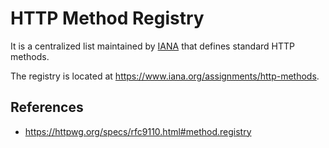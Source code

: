 # HTTP Method Registry

It is a centralized list maintained by [IANA](iana/iana) that defines standard HTTP methods.

The registry is located at https://www.iana.org/assignments/http-methods.

## References

- https://httpwg.org/specs/rfc9110.html#method.registry
